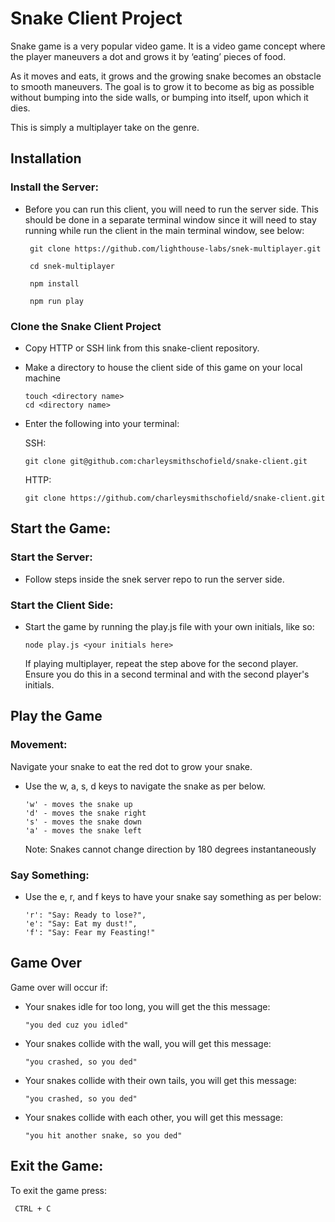 # Snake Client Project

Snake game is a very popular video game. It is a video game concept where the player maneuvers a dot and grows it by ‘eating’ pieces of food. 

As it moves and eats, it grows and the growing snake becomes an obstacle to smooth maneuvers. The goal is to grow it to become as big as possible without bumping into the side walls, or bumping into itself, upon which it dies.

This is simply a multiplayer take on the genre.



## Installation

### Install the Server:

 - Before you can run this client, you will need to run the server side. This should be done in a separate terminal window since it will need to stay running while run the client in the main terminal window, see below:

        git clone https://github.com/lighthouse-labs/snek-multiplayer.git

        cd snek-multiplayer

        npm install

        npm run play



### Clone the Snake Client Project

  - Copy HTTP or SSH link from this snake-client repository.
  - Make a directory to house the client side of this game on your local machine

        touch <directory name>
        cd <directory name>
        
  - Enter the following into your terminal:

    SSH:

        git clone git@github.com:charleysmithschofield/snake-client.git

    HTTP:

        git clone https://github.com/charleysmithschofield/snake-client.git



## Start the Game:

### Start the Server:

- Follow steps inside the snek server repo to run the server side.

### Start the Client Side:
  
- Start the game by running the play.js file with your own initials, like so:
      
      node play.js <your initials here>

    If playing multiplayer, repeat the step above for the second player. Ensure you do this in a second terminal and with the second player's initials.

## Play the Game

  ### Movement:
  Navigate your snake to eat the red dot to grow your snake. 
  
  - Use the w, a, s, d keys to navigate the snake as per below. 

        'w' - moves the snake up
        'd' - moves the snake right
        's' - moves the snake down
        'a' - moves the snake left

      Note: Snakes cannot change direction by 180 degrees instantaneously

 ### Say Something:
  - Use the e, r, and f keys to have your snake say something as per below:

        'r': "Say: Ready to lose?",
        'e': "Say: Eat my dust!",
        'f': "Say: Fear my Feasting!"


## Game Over

  Game over will occur if:

  - Your snakes idle for too long, you will get the this message:

        "you ded cuz you idled"

  - Your snakes collide with the wall, you will get this message:

        "you crashed, so you ded"

  - Your snakes collide with their own tails, you will get this message:

        "you crashed, so you ded"

  - Your snakes collide with each other, you will get this message:

        "you hit another snake, so you ded"


## Exit the Game:
To exit the game press:

     CTRL + C

